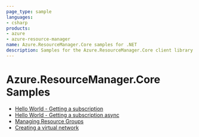 ```yaml
---
page_type: sample
languages:
- csharp
products:
- azure
- azure-resource-manager
name: Azure.ResourceManager.Core samples for .NET
description: Samples for the Azure.ResourceManager.Core client library
---
```


# Azure.ResourceManager.Core Samples

- [Hello World - Getting a subscription](https://github.com/Azure/azure-sdk-for-net/blob/main/sdk/resourcemanager/Azure.ResourceManager.Core/samples/Sample1_HelloWorld.md)
- [Hello World - Getting a subscription async](https://github.com/Azure/azure-sdk-for-net/blob/main/sdk/resourcemanager/Azure.ResourceManager.Core/samples/Sample1_HelloWorldAsync.md)
- [Managing Resource Groups](https://github.com/Azure/azure-sdk-for-net/blob/main/sdk/resourcemanager/Azure.ResourceManager.Core/samples/Sample2_ManagingResourceGroups.md)
- [Creating a virtual network](https://github.com/Azure/azure-sdk-for-net/blob/main/sdk/resourcemanager/Azure.ResourceManager.Core/samples/Sample3_CreatingAVirtualNetwork.md)

